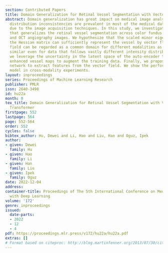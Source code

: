 ```yaml
---
section: Contributed Papers
title: Domain Generalization for Retinal Vessel Segmentation with Vector Field Transformer
abstract: Domain generalization has great impact on medical image analysis as data
  distribution inconsistencies are prevalent in most of the medical data modalities
  due to the image acquisition techniques. In this study, we investigate a novel pipeline
  that generalizes the retinal vessel segmentation across color fundus photography
  and OCT angiography images. We hypothesize that the scaled minor eigenvector of
  the Hessian matrix can sufficiently represent the vessel by vector flow. This vector
  field can be regarded as a common domain for different modalities as it is very
  similar even for data that follows vastly different intensity distributions. Next,
  we leverage the uncertainty in the latent space of the auto-encoder to synthesize
  enhanced vessel maps to augment the training data. Finally, we propose a transformer
  network to extract features from the vector field. We show the performance of our
  model in cross-modality experiments.
layout: inproceedings
series: Proceedings of Machine Learning Research
publisher: PMLR
issn: 2640-3498
id: hu22a
month: 0
tex_title: Domain Generalization for Retinal Vessel Segmentation with Vector Field
  Transformer
firstpage: 552
lastpage: 564
page: 552-564
order: 552
cycles: false
bibtex_author: Hu, Dewei and Li, Hao and Liu, Han and Oguz, Ipek
author:
- given: Dewei
  family: Hu
- given: Hao
  family: Li
- given: Han
  family: Liu
- given: Ipek
  family: Oguz
date: 2022-12-04
address:
container-title: Proceedings of The 5th International Conference on Medical Imaging
  with Deep Learning
volume: '172'
genre: inproceedings
issued:
  date-parts:
  - 2022
  - 12
  - 4
pdf: https://proceedings.mlr.press/v172/hu22a/hu22a.pdf
extras: []
# Format based on citeproc: http://blog.martinfenner.org/2013/07/30/citeproc-yaml-for-bibliographies/
---
```


